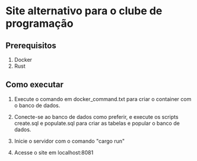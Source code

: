 # Site alternativo para o clube de programação

## Prerequisitos

1. Docker
2. Rust

## Como executar

1. Execute o comando em docker_command.txt para criar o container com o banco de dados.
2. Conecte-se ao banco de dados como preferir, e execute os scripts create.sql e populate.sql para criar as tabelas e popular o banco de dados.
3. Inicie o servidor com o comando "cargo run"

4. Acesse o site em localhost:8081
